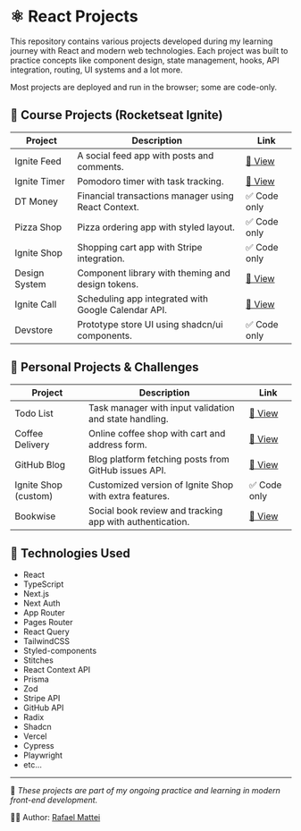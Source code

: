 # ⚛️ React Projects

This repository contains various projects developed during my learning journey with React and modern web technologies. Each project was built to practice concepts like component design, state management, hooks, API integration, routing, UI systems and a lot more.

Most projects are deployed and run in the browser; some are code-only.

## 📘 Course Projects (Rocketseat Ignite)

| Project           | Description                                                  | Link                                                               |
|-------------------|--------------------------------------------------------------|--------------------------------------------------------------------|
| Ignite Feed       | A social feed app with posts and comments.                   | [🔗 View](https://ignitefeed.rafaelmattei.com.br)                  |
| Ignite Timer      | Pomodoro timer with task tracking.                            | [🔗 View](https://ignitetimer.rafaelmattei.com.br)                 |
| DT Money          | Financial transactions manager using React Context.          | ✅ Code only                                            |
| Pizza Shop        | Pizza ordering app with styled layout.                        | ✅ Code only                                            |
| Ignite Shop       | Shopping cart app with Stripe integration.                    | ✅ Code only                                            |
| Design System     | Component library with theming and design tokens.             | [🔗 View](https://rafaelrmattei.github.io/06-design-system/)       |
| Ignite Call       | Scheduling app integrated with Google Calendar API.           | [🔗 View](https://07-ignite-call-azure.vercel.app)                 |
| Devstore          | Prototype store UI using shadcn/ui components.                | ✅ Code only                                            |

## 🚀 Personal Projects & Challenges

| Project           | Description                                                  | Link                                                               |
|-------------------|--------------------------------------------------------------|--------------------------------------------------------------------|
| Todo List         | Task manager with input validation and state handling.        | [🔗 View](https://todolist.rafaelmattei.com.br)                    |
| Coffee Delivery   | Online coffee shop with cart and address form.                | [🔗 View](https://coffeedelivery.rafaelmattei.com.br)              |
| GitHub Blog       | Blog platform fetching posts from GitHub issues API.          | [🔗 View](https://githubblog.rafaelmattei.com.br)                  |
| Ignite Shop (custom) | Customized version of Ignite Shop with extra features.       | ✅ Code only                                            |
| Bookwise          | Social book review and tracking app with authentication.      | [🔗 View](https://05-bookwise.vercel.app)                          |

## 🚀 Technologies Used

- React  
- TypeScript  
- Next.js
- Next Auth
- App Router
- Pages Router
- React Query
- TailwindCSS  
- Styled-components  
- Stitches
- React Context API  
- Prisma  
- Zod
- Stripe API  
- GitHub API
- Radix
- Shadcn
- Vercel
- Cypress
- Playwright
- etc...

---

📌 *These projects are part of my ongoing practice and learning in modern front-end development.*

👨‍💻 Author: [Rafael Mattei](https://github.com/rafaelrmattei)
